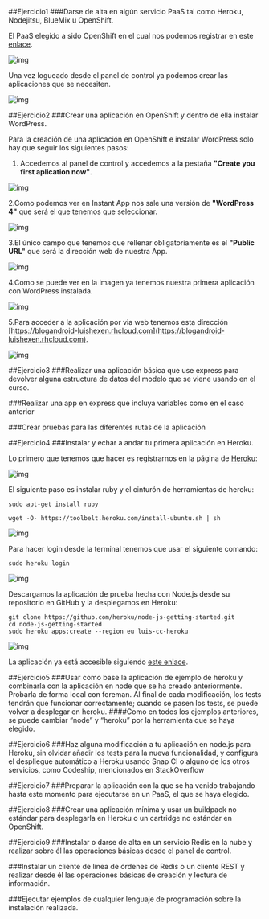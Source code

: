 ##Ejercicio1
###Darse de alta en algún servicio PaaS tal como Heroku, Nodejitsu, BlueMix u OpenShift.

El PaaS elegido a sido OpenShift en el cual nos podemos registrar en este [enlace](https://www.openshift.com/app/account/new).

![img](https://dl.dropboxusercontent.com/s/bdp8arnzmkpool4/CC-Tema2-Ejercicio1-1.png?dl=0)

Una vez logueado desde el panel de control ya podemos crear las aplicaciones que se necesiten.

![img](https://dl.dropboxusercontent.com/s/h12dsv1auoyfmjl/CC-Tema2-Ejercicio1-2.png?dl=0)


##Ejercicio2
###Crear una aplicación en OpenShift y dentro de ella instalar WordPress. 

Para la creación de una aplicación en OpenShift e instalar WordPress solo hay que seguir los siguientes pasos:

1. Accedemos al panel de control y accedemos a la pestaña **"Create you first aplication now"**.

![img](https://dl.dropboxusercontent.com/s/h12dsv1auoyfmjl/CC-Tema2-Ejercicio1-2.png?dl=0)

2.Como podemos ver en Instant App nos sale una versión de **"WordPress 4"** que será el que tenemos que seleccionar.

![img](https://dl.dropboxusercontent.com/s/nr326byzdgjvpfu/CC-Tema2-Ejercicio2-1.png?dl=0)

3.El único campo que tenemos que rellenar obligatoriamente es el **"Public URL"** que será la dirección web de nuestra App.

![img](https://dl.dropboxusercontent.com/s/56a9cho5qzdanjk/CC-Tema2-Ejercicio2-2.png?dl=0)

4.Como se puede ver en la imagen ya tenemos nuestra primera aplicación con WordPress instalada.

![img](https://dl.dropboxusercontent.com/s/qv1a2m2r05wsy8d/CC-Tema2-Ejercicio2-3.png?dl=0)

5.Para acceder a la aplicación por via web tenemos esta dirección [https://blogandroid-luishexen.rhcloud.com](https://blogandroid-luishexen.rhcloud.com).

![img](https://dl.dropboxusercontent.com/s/o9b42egayrnsud6/CC-Tema2-Ejercicio2-4.png?dl=0)


##Ejercicio3
###Realizar una aplicación básica que use express para devolver alguna estructura de datos del modelo que se viene usando en el curso.

###Realizar una app en express que incluya variables como en el caso anterior

###Crear pruebas para las diferentes rutas de la aplicación


##Ejercicio4
###Instalar y echar a andar tu primera aplicación en Heroku.

Lo primero que tenemos que hacer es registrarnos en la página de [Heroku](https://www.heroku.com/):

![img](https://dl.dropboxusercontent.com/s/cq7mh1ea4ngvdka/CC-Tema2-Ejercicio4-1.png?dl=0)

El siguiente paso es instalar ruby y el cinturón de herramientas de heroku:

```
sudo apt-get install ruby
```

```
wget -O- https://toolbelt.heroku.com/install-ubuntu.sh | sh
```

![img](https://dl.dropboxusercontent.com/s/qheg2nnrhu3q5t2/CC-Tema2-Ejercicio4-2.png?dl=0)

Para hacer login desde la terminal tenemos que usar el siguiente comando:

```
sudo heroku login
```

![img](https://dl.dropboxusercontent.com/s/u5ju06e2v4x0z22/CC-Tema2-Ejercicio4-3.png?dl=0)

Descargamos la aplicación de prueba hecha con Node.js desde su repositorio en GitHub y la desplegamos en Heroku:

```
git clone https://github.com/heroku/node-js-getting-started.git
cd node-js-getting-started
sudo heroku apps:create --region eu luis-cc-heroku
```

![img](https://dl.dropboxusercontent.com/s/q4q14vkf6ffr9tv/CC-Tema2-Ejercicio4-4.jpg?dl=0)

La aplicación ya está accesible siguiendo [este enlace](https://luis-cc-heroku.herokuapp.com/).


##Ejercicio5
###Usar como base la aplicación de ejemplo de heroku y combinarla con la aplicación en node que se ha creado anteriormente. Probarla de forma local con foreman. Al final de cada modificación, los tests tendrán que funcionar correctamente; cuando se pasen los tests, se puede volver a desplegar en heroku.
####Como en todos los ejemplos anteriores, se puede cambiar “node” y “heroku” por la herramienta que se haya elegido.


##Ejercicio6
###Haz alguna modificación a tu aplicación en node.js para Heroku, sin olvidar añadir los tests para la nueva funcionalidad, y configura el despliegue automático a Heroku usando Snap CI o alguno de los otros servicios, como Codeship, mencionados en StackOverflow


##Ejercicio7
###Preparar la aplicación con la que se ha venido trabajando hasta este momento para ejecutarse en un PaaS, el que se haya elegido. 


##Ejercicio8
###Crear una aplicación mínima y usar un buildpack no estándar para desplegarla en Heroku o un cartridge no estándar en OpenShift.


##Ejercicio9
###Instalar o darse de alta en un servicio Redis en la nube y realizar sobre él las operaciones básicas desde el panel de control.

###Instalar un cliente de línea de órdenes de Redis o un cliente REST y realizar desde él las operaciones básicas de creación y lectura de información.

###Ejecutar ejemplos de cualquier lenguaje de programación sobre la instalación realizada.

